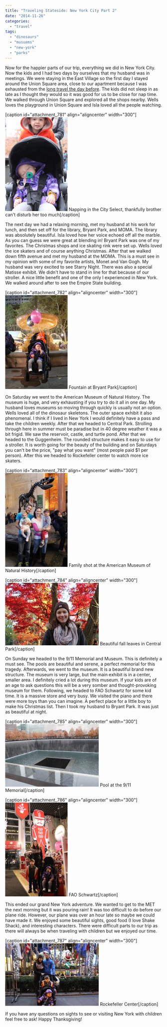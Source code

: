 ```yaml
---
title: "Traveling Stateside: New York City Part 2"
date: "2014-11-26"
categories: 
  - "travel"
tags: 
  - "dinosaurs"
  - "musuems"
  - "new-york"
  - "parks"
---
```


Now for the happier parts of our trip, everything we did in New York City. Now the kids and I had two days by ourselves that my husband was in meetings. We were staying in the East Village so the first day I stayed around the Union Square area, close to our apartment because I was exhausted from the [long travel the day before](http://youngmodernmama.com/2014/11/traveling-stateside-new-york-city/ "Traveling Stateside: New York City"). The kids did not sleep in as late as I thought they would so it was good for us to be close for nap time. We walked through Union Square and explored all the shops nearby. Wells loves the playground in Union Square and Isla loved all the people watching.

\[caption id="attachment\_781" align="aligncenter" width="300"\][![Napping in the City Select, thankfully brother can't disturb her too much](images/IMG_7923-200x300.jpg)](https://letkidstravel.com/wp-content/uploads/2014/11/IMG_7923.jpg) Napping in the City Select, thankfully brother can't disturb her too much\[/caption\]

The next day we had a relaxing morning, met my husband at his work for lunch, and then set off for the library, Bryant Park, and MOMA. The library was absolutely beautiful. Isla loved how her voice echoed off all the marble. As you can guess we were great at blending in! Bryant Park was one of my favorites. The Christmas shops and ice skating rink were set up. Wells loved the ice skaters and of course anything Christmas. After that we walked down fifth avenue and met my husband at the MOMA. This is a must see in my opinion with some of my favorite artists, Monet and Van Gogh. My husband was very excited to see Starry Night. There was also a special Matisse exhibit. We didn't have to stand in line for that because of our stroller. A nice little benefit and one of the only I experienced in New York. We walked around after to see the Empire State building.

\[caption id="attachment\_782" align="aligncenter" width="300"\][![Fountain at Bryant Park](images/IMG_7979-200x300.jpg)](https://letkidstravel.com/wp-content/uploads/2014/11/IMG_7979.jpg) Fountain at Bryant Park\[/caption\]

On Saturday we went to the American Museum of Natural History. The museum is huge, and very exhausting if you try to do it all in one day. My husband loves museums so moving through quickly is usually not an option. Wells loved all of the dinosaur skeletons. The outer space exhibit it also phenomenal. I think if I lived in New York I would definitely have a pass and take the children weekly. After that we headed to Central Park. Strolling through here in summer must be paradise but in 40 degree weather it was a bit frigid. We saw the reservoir, castle, and turtle pond. After that we headed to the Guggenheim. The rounded structure makes it easy to use for a stroller. It is worth going for the beauty of the building and on Saturdays you can't be the price, "pay what you want" (most people paid $1 per person). After this we headed to Rockefeller center to watch more ice skaters.

\[caption id="attachment\_783" align="aligncenter" width="300"\][![Family shot at the American Museum of Natural History](images/IMG_7853-200x300.jpg)](https://letkidstravel.com/wp-content/uploads/2014/11/IMG_7853.jpg) Family shot at the American Museum of Natural History\[/caption\]

\[caption id="attachment\_784" align="aligncenter" width="300"\][![Beautiful fall leaves in Central Park](images/IMG_7865-300x200.jpg)](https://letkidstravel.com/wp-content/uploads/2014/11/IMG_7865.jpg) Beautiful fall leaves in Central Park\[/caption\]

On Sunday we headed to the 9/11 Memorial and Museum. This is definitely a must see. The pools are beautiful and serene, a perfect memorial for this tragedy. Afterwards, we went to the museum. It is a beautiful brand new structure. The museum is very large, but the main exhibit is in a center, smaller area. I definitely cried a lot during this museum. If your kids are of an age to ask questions this will be a very somber and thought-provoking museum for them. Following, we headed to FAO Schwartz for some kid time. It is a massive store and very busy. We visited the piano and there were more toys than you can imagine. A perfect place for a little boy to make his Christmas list. Then I took my husband to Bryant Park. It was just as beautiful at night.

\[caption id="attachment\_785" align="aligncenter" width="300"\][![Pool at the 9/11 Memorial](images/IMG_7922-300x200.jpg)](https://letkidstravel.com/wp-content/uploads/2014/11/IMG_7922.jpg) Pool at the 9/11 Memorial\[/caption\]

\[caption id="attachment\_786" align="aligncenter" width="300"\][![FAO Schwartz](images/IMG_7936-200x300.jpg)](https://letkidstravel.com/wp-content/uploads/2014/11/IMG_7936.jpg) FAO Schwartz\[/caption\]

This ended our grand New York adventure. We wanted to get to the MET the next morning but it was pouring rain! It was too difficult to do before our plane ride. However, our plane was over an hour late so maybe we could have made it. We enjoyed some beautiful sights, good food (I love Shake Shack), and interesting characters. There were difficult parts to our trip as there will always be when traveling with children but we enjoyed our time.

\[caption id="attachment\_787" align="aligncenter" width="300"\][![Rockefeller Center](images/IMG_7956-300x200.jpg)](https://letkidstravel.com/wp-content/uploads/2014/11/IMG_7956.jpg) Rockefeller Center\[/caption\]

If you have any questions on sights to see or visiting New York with children feel free to ask! Happy Thanksgiving!
